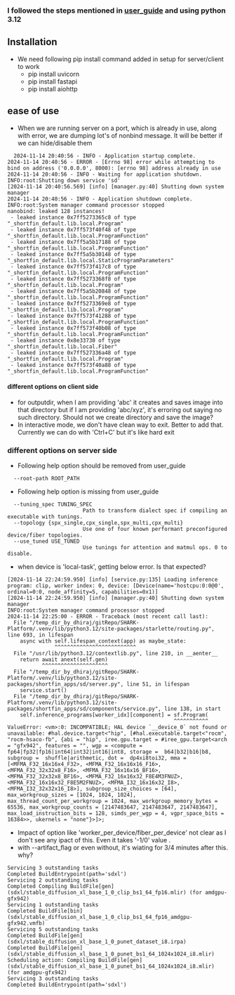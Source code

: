### I followed the steps mentioned in [user_guide](https://github.com/nod-ai/SHARK-Platform/blob/main/docs/user_guide.md) and using python 3.12


## Installation
- We need following pip install command added in setup for server/client to work
   - pip install uvicorn
   - pip install fastapi
   - pip install aiohttp

## ease of use

- When we are running server on a port, which is already in use, along with error, we are dumping lot's of nonbind message. It will be better if we can hide/disable them

```
  2024-11-14 20:40:56 - INFO - Application startup complete.
2024-11-14 20:40:56 - ERROR - [Errno 98] error while attempting to bind on address ('0.0.0.0', 8000): [errno 98] address already in use
2024-11-14 20:40:56 - INFO - Waiting for application shutdown.
INFO:root:Shutting down service 'sd'
[2024-11-14 20:40:56.569] [info] [manager.py:40] Shutting down system manager
2024-11-14 20:40:56 - INFO - Application shutdown complete.
INFO:root:System manager command processor stopped
nanobind: leaked 128 instances!
 - leaked instance 0x7ff5273365c8 of type "_shortfin_default.lib.local.Program"
 - leaked instance 0x7ff573f40f48 of type "_shortfin_default.lib.local.ProgramFunction"
 - leaked instance 0x7ff5a5b17188 of type "_shortfin_default.lib.local.ProgramFunction"
 - leaked instance 0x7ff5a5b30148 of type "_shortfin_default.lib.local.StaticProgramParameters"
 - leaked instance 0x7ff573f417c8 of type "_shortfin_default.lib.local.ProgramFunction"
 - leaked instance 0x7ff5273368f8 of type "_shortfin_default.lib.local.Program"
 - leaked instance 0x7ff5a5b20848 of type "_shortfin_default.lib.local.ProgramFunction"
 - leaked instance 0x7ff5273369e8 of type "_shortfin_default.lib.local.Program"
 - leaked instance 0x7ff573f41288 of type "_shortfin_default.lib.local.ProgramFunction"
 - leaked instance 0x7ff573f40b08 of type "_shortfin_default.lib.local.ProgramFunction"
 - leaked instance 0x8e33730 of type "_shortfin_default.lib.local.Fiber"
 - leaked instance 0x7ff527336a48 of type "_shortfin_default.lib.local.Program"
 - leaked instance 0x7ff573f40a88 of type "_shortfin_default.lib.local.ProgramFunction"
```

#### different options on client side

- for outputdir, when I am providing 'abc' it creates and saves image into that directory but if I am providing 'abc/xyz', it's erroring out saying no such directory. Should not we create directory and save the image?
- In interactive mode, we don't have clean way to exit. Better to add that. Currently we can do with 'Ctrl+C' but it's like hard exit


### different options on server side
- Following help option should be removed from user_guide

```
  --root-path ROOT_PATH
```

- Following help option is missing from user_guide

```
  --tuning_spec TUNING_SPEC
                        Path to transform dialect spec if compiling an executable with tunings.
  --topology {spx_single,cpx_single,spx_multi,cpx_multi}
                        Use one of four known performant preconfigured device/fiber topologies.
  --use_tuned USE_TUNED
                        Use tunings for attention and matmul ops. 0 to disable.
```

- when device is 'local-task', getting below error. Is that expected?

```
[2024-11-14 22:24:59.950] [info] [service.py:135] Loading inference program: clip, worker index: 0, device: [Device(name='hostcpu:0:0@0', ordinal=0:0, node_affinity=5, capabilities=0x1)]
[2024-11-14 22:24:59.950] [info] [manager.py:40] Shutting down system manager
INFO:root:System manager command processor stopped
2024-11-14 22:25:00 - ERROR - Traceback (most recent call last):
  File "/temp_dir_by_dhiraj/gitRepo/SHARK-Platform/.venv/lib/python3.12/site-packages/starlette/routing.py", line 693, in lifespan
    async with self.lifespan_context(app) as maybe_state:
               ^^^^^^^^^^^^^^^^^^^^^^^^^^
  File "/usr/lib/python3.12/contextlib.py", line 210, in __aenter__
    return await anext(self.gen)
           ^^^^^^^^^^^^^^^^^^^^^
  File "/temp_dir_by_dhiraj/gitRepo/SHARK-Platform/.venv/lib/python3.12/site-packages/shortfin_apps/sd/server.py", line 51, in lifespan
    service.start()
  File "/temp_dir_by_dhiraj/gitRepo/SHARK-Platform/.venv/lib/python3.12/site-packages/shortfin_apps/sd/components/service.py", line 138, in start
    self.inference_programs[worker_idx][component] = sf.Program(
                                                     ^^^^^^^^^^^
ValueError: <vm>:0: INCOMPATIBLE; HAL device `__device_0` not found or unavailable: #hal.device.target<"hip", [#hal.executable.target<"rocm", "rocm-hsaco-fb", {abi = "hip", iree.gpu.target = #iree_gpu.target<arch = "gfx942", features = "", wgp = <compute =  fp64|fp32|fp16|int64|int32|int16|int8, storage =  b64|b32|b16|b8, subgroup =  shuffle|arithmetic, dot =  dp4xi8toi32, mma = [<MFMA_F32_16x16x4_F32>, <MFMA_F32_16x16x16_F16>, <MFMA_F32_32x32x8_F16>, <MFMA_F32_16x16x16_BF16>, <MFMA_F32_32x32x8_BF16>, <MFMA_F32_16x16x32_F8E4M3FNUZ>, <MFMA_F32_16x16x32_F8E5M2FNUZ>, <MFMA_I32_16x16x32_I8>, <MFMA_I32_32x32x16_I8>], subgroup_size_choices = [64], max_workgroup_sizes = [1024, 1024, 1024], max_thread_count_per_workgroup = 1024, max_workgroup_memory_bytes = 65536, max_workgroup_counts = [2147483647, 2147483647, 2147483647], max_load_instruction_bits = 128, simds_per_wgp = 4, vgpr_space_bits = 16384>>, ukernels = "none"}>]>; 
```

- Impact of option like 'worker_per_device/fiber_per_device' not clear as I don't see any ipact of this. Even it takes '-1/0' value .
- with --artifact_flag or even without, it's wiating for 3/4 minutes after this. why?

```
Servicing 3 outstanding tasks
Completed BuildEntrypoint(path='sdxl')
Servicing 2 outstanding tasks
Completed Compiling BuildFile[gen](sdxl/stable_diffusion_xl_base_1_0_clip_bs1_64_fp16.mlir) (for amdgpu-gfx942)
Servicing 1 outstanding tasks
Completed BuildFile[bin](sdxl/stable_diffusion_xl_base_1_0_clip_bs1_64_fp16_amdgpu-gfx942.vmfb)
Servicing 5 outstanding tasks
Completed BuildFile[gen](sdxl/stable_diffusion_xl_base_1_0_punet_dataset_i8.irpa)
Completed BuildFile[gen](sdxl/stable_diffusion_xl_base_1_0_punet_bs1_64_1024x1024_i8.mlir)
Scheduling action: Compiling BuildFile[gen](sdxl/stable_diffusion_xl_base_1_0_punet_bs1_64_1024x1024_i8.mlir) (for amdgpu-gfx942)
Servicing 3 outstanding tasks
Completed BuildEntrypoint(path='sdxl')
```  
 
